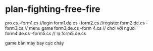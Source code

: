 # plan-fighting-free-fire
pro.cs
-form1.cs //login
  form1.de.cs
-form2.cs //register
  form2.de.cs
-form3.cs // menu game 
  form3.de.cs
-form 4.cs // chơi với người
  form4.de.cs
-form5.cs // lọ
  form5.de.cs


  game bắn máy bay cực cháy
  
